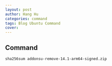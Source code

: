 ```yaml
---
layout: post
author: Hang Hu
categories: command
tags: Blog Ubuntu Command 
cover: 
---
```

## Command

```
sha256sum addonsu-remove-14.1-arm64-signed.zip
```
